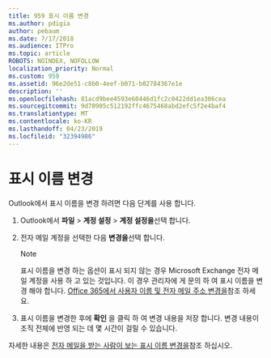 ```yaml
---
title: 959 표시 이름 변경
ms.author: pdigia
author: pebaum
ms.date: 7/17/2018
ms.audience: ITPro
ms.topic: article
ROBOTS: NOINDEX, NOFOLLOW
localization_priority: Normal
ms.custom: 959
ms.assetid: 96e2de51-c8b0-4eef-b071-b02784367e1e
description: ''
ms.openlocfilehash: 81acd9bee4593e60446d1fc2c0422dd1ea306cea
ms.sourcegitcommit: 9d78905c512192ffc4675468abd2efc5f2e4baf4
ms.translationtype: MT
ms.contentlocale: ko-KR
ms.lasthandoff: 04/23/2019
ms.locfileid: "32394986"
---
```

# <a name="change-your-display-name"></a>표시 이름 변경
  
Outlook에서 표시 이름을 변경 하려면 다음 단계를 사용 합니다.
  
1. Outlook에서 **파일** \> **계정 설정** \> **계정 설정을**선택 합니다.
    
2. 전자 메일 계정을 선택한 다음 **변경을**선택 합니다.
    
    > [!NOTE]
    > 표시 이름을 변경 하는 옵션이 표시 되지 않는 경우 Microsoft Exchange 전자 메일 계정을 사용 하 고 있는 것입니다. 이 경우 관리자에 게 문의 하 여 표시 이름을 변경 해야 합니다. [Office 365에서 사용자 이름 및 전자 메일 주소 변경을](https://support.office.com/article/fb5ac074-e203-4e1f-9843-b9d1a3e03297.aspx)참조 하세요. 
  
3. 표시 이름을 변경한 후에 **확인** 을 클릭 하 여 변경 내용을 저장 합니다. 변경 내용이 조직 전체에 반영 되는 데 몇 시간이 걸릴 수 있습니다. 
    
자세한 내용은 [전자 메일을 받는 사람이 보는 표시 이름 변경을](https://support.office.com/article/2b53331a-ba2a-4803-88dc-ac9fe376c8a9.aspx)참조 하십시오.
  

